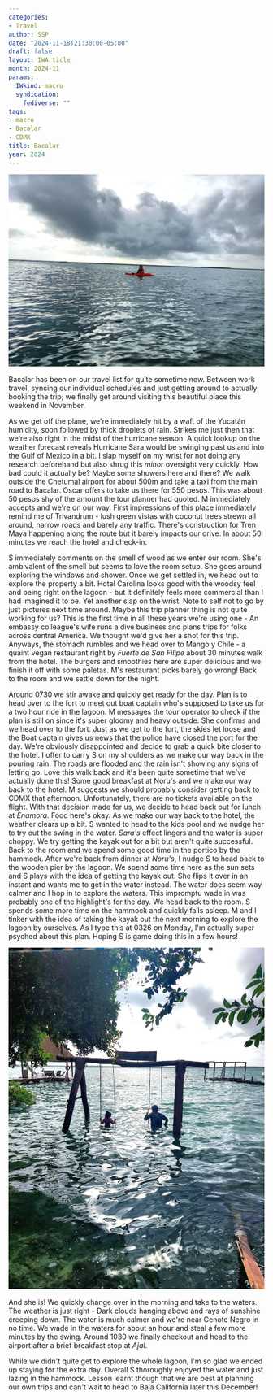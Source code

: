 ```yaml
---
categories:
- Travel
author: SSP
date: "2024-11-18T21:30:00-05:00"
draft: false
layout: IWArticle
month: 2024-11
params:
  IWkind: macro
  syndication:
    fediverse: ""
tags:
- macro
- Bacalar
- CDMX
title: Bacalar
year: 2024
---
```

![Cenote Negro](BacalarLagoon.jpg)
  
Bacalar has been on our travel list for quite sometime now. Between work travel, syncing our individual schedules and just getting around to actually booking the trip; we finally get around visiting this beautiful place this weekend in November.
  
As we get off the plane, we're immediately hit by a waft of the Yucatán humidity, soon followed by thick droplets of rain. Strikes me just then that we're also right in the midst of the hurricane season. A quick lookup on the weather forecast reveals Hurricane Sara would be swinging past us and into the Gulf of Mexico in a bit. I slap myself on my wrist for not doing any research beforehand but also shrug this _minor_ oversight very quickly. How bad could it actually be? Maybe some showers here and there? We walk outside the Chetumal airport for about 500m and take a taxi from the main road to Bacalar. Oscar offers to take us there for 550 pesos. This was about 50 pesos shy of the amount the tour planner had quoted. M immediately accepts and we're on our way. First impressions of this place immediately remind me of Trivandrum - lush green vistas with coconut trees strewn all around, narrow roads and barely any traffic. There's construction for Tren Maya happening along the route but it barely impacts our drive. In about 50 minutes we reach the hotel and check-in.
    
S immediately comments on the smell of wood as we enter our room. She's ambivalent of the smell but seems to love the room setup. She goes around exploring the windows and shower. Once we get settled in, we head out to explore the property a bit. Hotel Carolina looks good with the woodsy feel and being right on the lagoon - but it definitely feels more commercial than I had imagined it to be. Yet another slap on the wrist. Note to self not to go by just pictures next time around. Maybe this trip planner thing is not quite working for us? This is the first time in all these years we're using one - An embassy colleague's wife runs a dive business and plans trips for folks across central America. We thought we'd give her a shot for this trip. Anyways, the stomach rumbles and we head over to Mango y Chile - a quaint vegan restaurant right by _Fuerte de San Filipe_ about 30 minutes walk from the hotel. The burgers and smoothies here are super delicious and we finish it off with some paletas. M's restaurant picks barely go wrong! Back to the room and we settle down for the night.
     
Around 0730 we stir awake and quickly get ready for the day. Plan is to head over to the fort to meet out boat captain who's supposed to take us for a two hour ride in the lagoon. M messages the tour operator to check if the plan is still on since it's super gloomy and heavy outside. She confirms and we head over to the fort. Just as we get to the fort, the skies let loose and the Boat captain gives us news that the police have closed the port for the day. We're obviously disappointed and decide to grab a quick bite closer to the hotel. I offer to carry S on my shoulders as we make our way back in the pouring rain. The roads are flooded and the rain isn't showing any signs of letting go. Love this walk back and it's been quite sometime that we've actually done this! Some good breakfast at Noru's and we make our way back to the hotel. M suggests we should probably consider getting back to CDMX that afternoon. Unfortunately, there are no tickets available on the flight. With that decision made for us, we decide to head back out for lunch at _Enamora_. Food here's okay. As we make our way back to the hotel, the weather clears up a bit. S wanted to head to the kids pool and we nudge her to try out the swing in the water. _Sara's_ effect lingers and the water is super choppy. We try getting the kayak out for a bit but aren't quite successful. Back to the room and we spend some good time in the portico by the hammock. After we're back from dinner at _Noru's_, I nudge S to head back to the wooden pier by the lagoon. We spend some time here as the sun sets and S plays with the idea of getting the kayak out. She flips it over in an instant and wants me to get in the water instead. The water does seem way calmer and I hop in to explore the waters. This impromptu wade in was probably one of the highlight's for the day. We head back to the room. S spends some more time on the hammock and quickly falls asleep. M and I tinker with the idea of taking the kayak out the next morning to explore the lagoon by ourselves. As I type this at 0326 on Monday, I'm actually super psyched about this plan. Hoping S is game doing this in a few hours! 
    
![](BacalarSwing.jpg)
    
And she is! We quickly change over in the morning and take to the waters. The weather is just right - Dark clouds hanging above and rays of sunshine creeping down. The water is much calmer and we're near Cenote Negro in no time. We wade in the waters for about an hour and steal a few more minutes by the swing. Around 1030 we finally checkout and head to the airport after a brief breakfast stop at _Ajal_. 
    
While we didn't quite get to explore the whole lagoon, I'm so glad we ended up staying for the extra day. Overall S thoroughly enjoyed the water and just lazing in the hammock. Lesson learnt though that we are best at planning our own trips and can't wait to head to Baja California later this December!